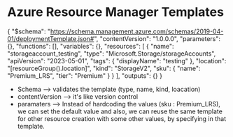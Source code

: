 # Azure Resource Manager Templates

{
    "$schema": "https://schema.management.azure.com/schemas/2019-04-01/deploymentTemplate.json#",
    "contentVersion": "1.0.0.0",
    "parameters": {},
    "functions": [],
    "variables": {},
    "resources": [
        {
            "name": "storageaccount_testing",
            "type": "Microsoft.Storage/storageAccounts",
            "apiVersion": "2023-05-01",
            "tags": {
                "displayName": "testing"
            },
            "location": "[resourceGroup().location]",
            "kind": "StorageV2",
            "sku": {
                "name": "Premium_LRS",
                "tier": "Premium"
            }
        }
    ],
    "outputs": {}
}


* Schema  -->  validates the template (type, name, kind, loacation)
* contentVersion  --> it's like version control
* paramaters --> Instead of hardcoding the values (sku : Premium_LRS), we can set the default value and also, we can reuse the same template for other resource creation with some other values, by specifying in that template. 
